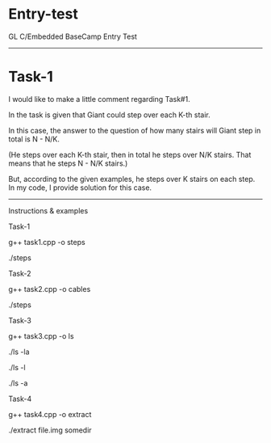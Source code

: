 # Entry-test
GL C/Embedded BaseCamp Entry Test

-----

# Task-1

I would like to make a little comment regarding Task#1. 

In the task is given that Giant could step over each K-th stair.

In this case, the answer to the question of how many stairs will Giant step in total is N - N/K. 

(He steps over each K-th stair, then in total he steps over N/K stairs. That means that he steps N - N/K stairs.)


But, according to the given examples, he steps over K stairs on each step. In my code, I provide solution for this case.

---------

Instructions & examples

Task-1

g++ task1.cpp -o steps

./steps <N> <K>

Task-2

g++ task2.cpp -o cables

./steps <N> <D>

Task-3

g++ task3.cpp -o ls

./ls -la

./ls -l

./ls -a


Task-4

g++ task4.cpp -o extract

./extract file.img somedir


